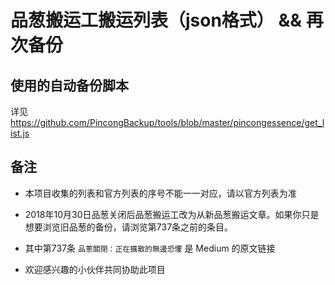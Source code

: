 
# 品葱搬运工搬运列表（json格式） && 再次备份

## 使用的自动备份脚本

详见 https://github.com/PincongBackup/tools/blob/master/pincongessence/get_list.js

## 备注

* 本项目收集的列表和官方列表的序号不能一一对应，请以官方列表为准

* 2018年10月30日品葱关闭后品葱搬运工改为从新品葱搬运文章。如果你只是想要浏览旧品葱的备份，请浏览第737条之前的条目。

* 其中第737条 `品蔥關閉：正在擴散的無邊恐懼` 是 Medium 的原文链接

* 欢迎感兴趣的小伙伴共同协助此项目

